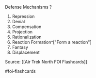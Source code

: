 Defense Mechanisms
?
1. Repression
2. Denial
3. Compensation
4. Projection
5. Rationalization
6. Reaction Formation^["Form a reaction"]
7. Fantasy
8. Displacement

Source: [[Air Trek North FOI Flashcards]]

#foi-flashcards